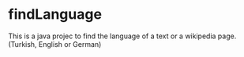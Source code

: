 # findLanguage
This is a java projec to find the language of a text or a wikipedia page. (Turkish, English or German)
